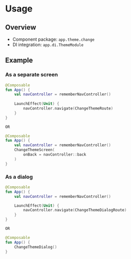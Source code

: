 # Usage

## Overview

- Component package: `app.theme.change`
- DI integration: `app.di.ThemeModule`

## Example

### As a separate screen

```kotlin
@Composable
fun App() {
    val navController = rememberNavController()
    
    LaunchEffect(Unit) {
        navController.navigate(ChangeThemeRoute)
    }
}

OR

@Composable
fun App() {
    val navController = rememberNavController()
    ChangeThemeScreen(
        onBack = navController::back
    )
}
```

### As a dialog

```kotlin
@Composable
fun App() {
    val navController = rememberNavController()

    LaunchEffect(Unit) {
        navController.navigate(ChangeThemeDialogRoute)
    }
}

OR

@Composable
fun App() {
    ChangeThemeDialog()
}
```
